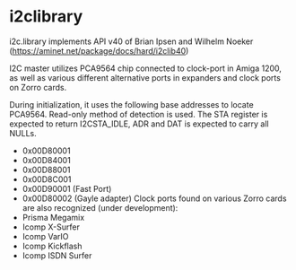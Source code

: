 # i2clibrary

i2c.library implements API v40 of Brian Ipsen and Wilhelm Noeker (https://aminet.net/package/docs/hard/i2clib40)

I2C master utilizes PCA9564 chip connected to clock-port in Amiga 1200, as well as various different alternative ports in expanders and clock ports on Zorro cards.

During initialization, it uses the following base addresses to locate PCA9564. Read-only method of detection is used. The STA register is expected to return I2CSTA_IDLE, ADR and DAT is expected to carry all NULLs.
* 0x00D80001​
* 0x00D84001​
* 0x00D88001​
* 0x00D8C001​
* 0x00D90001 (Fast Port)​
* 0x00D80002 (Gayle adapter)​
Clock ports found on various Zorro cards are also recognized (under development):
* Prisma Megamix​
* Icomp X-Surfer​
* Icomp VarIO​
* Icomp Kickflash​
* Icomp ISDN Surfer​
